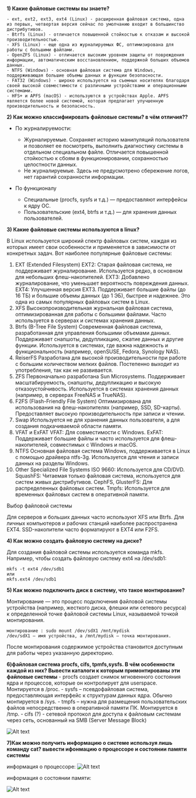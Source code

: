 **1) Какие файловые системы вы знаете?**

    - ext, ext2, ext3, ext4 (Linux) - расширенная файловая система, одна из первых, четвертая версия сейчас по умолчанию входит в большинство дистрибутивов.
    - Btrfs (Linux) - отличается повышенной стойкостью к отказам и высокой производительностью.
    - XFS (Linux) - еще одна из журналируемых ФС, оптимизирована для работы с большими файлами.
    - OpenZFS (Linux) - отличается высоким уровнем защиты от повреждения информации, автоматическим восстановлением, поддержкой больших объемов данных. 
    - NTFS (Windows) - основная файловая система для Windows, поддерживающая большие объемы данных и функции безопасности.
    - FAT32 (Windows) - широко используется на съемных носителях благодаря своей высокой совместимости с различными устройствами и операционными системами.
    - HFS+ и APFS (macOS) - используются в устройствах Apple. APFS является более новой системой, которая предлагает улучшенную производительность и безопасность.
**2) Как можно классифиировать файловые системы? в чём отличия??**

  - По журналируемости:
    - Журналируемые. Сохраняет историю манипуляций пользователя и позволяет ее посмотреть, выполнить диагностику системы в отдельном специальном файле. Отличается повышенной стойкостью к сбоям в функционировании, сохранностью целостности данных. 
    - Не журналируемые. Здесь не предусмотрено сбережение логов, нет гарантий сохранности информации.  

  - По функционалу
    - Специальные (procfs, sysfs и т.д.) — предоставляют интерфейсы к ядру ОС.
    - Пользовательские (ext4, btrfs и т.д.) — для хранения данных пользователей.
  
**3) Какие файловые системы используются в linux?**

В Linux используется широкий спектр файловых систем, каждая из которых имеет свои особенности и применяется в зависимости от конкретных задач. Вот наиболее популярные файловые системы:

1. EXT (Extended Filesystem)
EXT2: Старая файловая система, не поддерживает журналирование. Используется редко, в основном для небольших флеш-накопителей.
EXT3: Добавлено журналирование, что уменьшает вероятность повреждения данных.
EXT4: Улучшенная версия EXT3. Поддерживает большие файлы (до 16 ТБ) и большие объемы данных (до 1 ЭБ), быстрее и надежнее. Это одна из самых популярных файловых систем в Linux.
2. XFS
Высокопроизводительная журнальная файловая система, оптимизированная для работы с большими файлами.
Часто используется в серверах и системах хранения данных.
3. Btrfs (B-Tree File System)
Современная файловая система, разработанная для управления большими объемами данных.
Поддерживает снапшоты, дедупликацию, сжатие данных и другие функции.
Используется в системах, где важна надежность и функциональность (например, openSUSE, Fedora, Synology NAS).
4. ReiserFS
Разработана для высокой производительности при работе с большим количеством мелких файлов.
Постепенно выходит из употребления, так как не развивается.
5. ZFS
Первоначально разработана Sun Microsystems.
Поддерживает масштабируемость, снапшоты, дедупликацию и высокую отказоустойчивость.
Используется в системах хранения данных (например, в серверах FreeNAS и TrueNAS).
6. F2FS (Flash-Friendly File System)
Оптимизирована для использования на флеш-накопителях (например, SSD, SD-карты).
Предоставляет высокую производительность при записи и чтении.
7. Swap
Используется не для хранения данных пользователя, а для создания подкачиваемой области памяти.
8. VFAT и ExFAT
VFAT: Для совместимости с Windows.
ExFAT: Поддерживает большие файлы и часто используется для флеш-накопителей, совместимых с Windows и macOS.
9. NTFS
Основная файловая система Windows, поддерживается в Linux с помощью драйвера ntfs-3g. Используется для чтения и записи данных на разделы Windows.
10. Other Specialized File Systems
ISO 9660: Используется для CD/DVD.
SquashFS: Читаемая только файловая система, используется для систем живых дистрибутивов.
CephFS, GlusterFS: Для распределенных файловых систем.
Tmpfs: Используется для временных файловых систем в оперативной памяти.

Выбор файловой системы

Для серверов и больших данных часто используют XFS или Btrfs. Для личных компьютеров и рабочих станций наиболее распространена EXT4. SSD-накопители часто форматируют в EXT4 или F2FS.

**4) Как можно создать файловую систему на диске?**

Для создания файловой системы используется команда mkfs. Например, чтобы создать файловую систему ext4 на /dev/sdb1:
```
mkfs -t ext4 /dev/sdb1
или
mkfs.ext4 /dev/sdb1
```

**5) Как можно подключить диск в систему, что такое монтирование?**

Монтирование — это процесс подключения файловой системы устройства (например, жесткого диска, флешки или сетевого ресурса) к определенной точке файловой системы Linux, называемой точкой монтирования.
```
монтирование : sudo mount /dev/sdX1 /mnt/mydisk
/dev/sdX1 — имя устройства, а /mnt/mydisk — точка монтирования.
```
После монтирования содержимое устройства становится доступным для работы через указанную директорию.

**6)файловая система procfs, cifs, tpmfs,sysfs. В чём особенности каждой из них? Вывести каталоги к которым примонтированы эти файловые системы**
    - procfs создает снимок мгновенного состояния ядра и процессов, которые он контролирует для userspace. Монтируется в /proc.
    - sysfs – псевдофайловая система, предоставляющая интерфейс к структурам данных ядра. Обычно монтируется в /sys.
    - tmpfs – нужна для размещения пользовательских файлов непосредственно в оперативной памяти ПК. Монтируется в /tmp.
    - cifs (?) - сетевой протокол для доступа к файловым системам через сеть, основанный на SMB (Server Message Block)
    
<img src="https://github.com/heta76/Tasks_241/blob/master/3-File%20systems/Снимок%20экрана%202024-11-22%20220631.png" alt="Alt text" title="Optional title">

**7)Как можно получить информацию о системе используя лишь команду cat? вывести ифонмацию о процессоре и состоянии памяти системы**

информация о процессоре:
<img src="https://github.com/heta76/Tasks_241/blob/master/3-File%20systems/Снимок%20экрана%202024-11-22%20221034.png" alt="Alt text" title="Optional title">

информация о состоянии памяти:

<img src="https://github.com/heta76/Tasks_241/blob/master/3-File%20systems/Снимок%20экрана%202024-11-22%20221339.png" alt="Alt text" title="Optional title">
